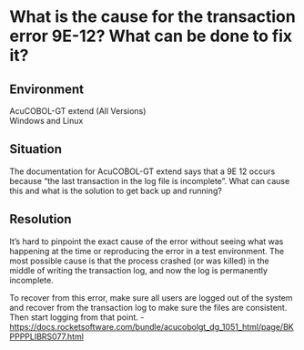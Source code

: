 # What is the cause for the transaction error 9E-12? What can be done to fix it?
## Environment
AcuCOBOL-GT extend (All Versions)   
Windows and Linux    
 
## Situation
The documentation for AcuCOBOL-GT extend says that a 9E 12 occurs because “the last transaction in the log file is incomplete”. What can cause this and what is the solution to get back up and running?  

## Resolution
It’s hard to pinpoint the exact cause of the error without seeing what was happening at the time or reproducing the error in a test environment. The most possible cause is that the process crashed (or was killed) in the middle of writing the transaction log, and now the log is permanently incomplete.   

To recover from this error, make sure all users are logged out of the system and recover from the transaction log to make sure the files are consistent. Then start logging from that point. - https://docs.rocketsoftware.com/bundle/acucobolgt_dg_1051_html/page/BKPPPPLIBRS077.html  